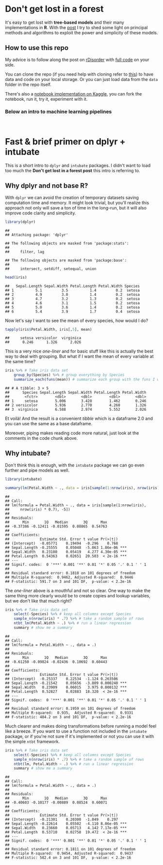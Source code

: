 # Don't get lost in a forest

It's easy to get lost with **tree-based models** and their many implementations in **R**. With the [post](http://wp.me/p7RraT-63) I try to shed some light on principal methods and algorithms to exploit the power and simplicity of these models.

## How to use this repo

My advice is to follow along the post on [rDisorder](http://wp.me/p7RraT-63) with [full code](https://github.com/alanmarazzi/trees-forest/blob/master/titanic.R) on your side.

You can clone the repo (if you need help with cloning refer to [this](https://help.github.com/articles/cloning-a-repository/)) to have data and code on your local storage. Or you can just load data from the `data` folder in the repo itself.

There's also a [notebook implementation on Kaggle](https://www.kaggle.com/alanre/titanic/don-t-get-lost-in-a-forest), you can fork the notebook, run it, try it, experiment with it.

### Below an intro to machine learning pipelines

&nbsp;

Fast & brief primer on dplyr + intubate
=======================================

This is a short intro to `dplyr` and `intubate` packages. I didn't want to load too much the **Don't get lost in a forest post** this intro is referring to.

Why dplyr and not base R?
-------------------------

With `dplyr` we can avoid the creation of temporary datasets saving computation time and memory. It might look trivial, but you'll realize this approach not only will save a ton of time in the long-run, but it will also improve code clarity and simplicity.

``` r
library(dplyr)
```

    ## 
    ## Attaching package: 'dplyr'

    ## The following objects are masked from 'package:stats':
    ## 
    ##     filter, lag

    ## The following objects are masked from 'package:base':
    ## 
    ##     intersect, setdiff, setequal, union

``` r
head(iris)
```

    ##   Sepal.Length Sepal.Width Petal.Length Petal.Width Species
    ## 1          5.1         3.5          1.4         0.2  setosa
    ## 2          4.9         3.0          1.4         0.2  setosa
    ## 3          4.7         3.2          1.3         0.2  setosa
    ## 4          4.6         3.1          1.5         0.2  setosa
    ## 5          5.0         3.6          1.4         0.2  setosa
    ## 6          5.4         3.9          1.7         0.4  setosa

Now let's say I want to see the mean of every species, how would I do?

``` r
tapply(iris$Petal.Width, iris[,5], mean)
```

    ##     setosa versicolor  virginica 
    ##      0.246      1.326      2.026

This is a very nice *one-liner* and for basic stuff like this is actually the best way to deal with grouping. But what if I want the mean of every variable at the same time?

``` r
iris %>% # Take iris data set
    group_by(Species) %>% # group everything by Species
    summarize_each(funs(mean)) # summarize each group with the funs I want
```

    ## # A tibble: 3 × 5
    ##      Species Sepal.Length Sepal.Width Petal.Length Petal.Width
    ##       <fctr>        <dbl>       <dbl>        <dbl>       <dbl>
    ## 1     setosa        5.006       3.428        1.462       0.246
    ## 2 versicolor        5.936       2.770        4.260       1.326
    ## 3  virginica        6.588       2.974        5.552       2.026

Et voilà! And the result is a convenient *tibble* which is a dataframe 2.0 and you can use the same as a base dataframe.

Moreover, piping makes reading code more natural, just look at the comments in the code chunk above.

Why intubate?
-------------

Don't think this is enough, with the `intubate` package we can go even further and pipe models as well.

``` r
library(intubate)

summary(lm(Petal.Width ~ ., data = iris[sample(1:nrow(iris), nrow(iris) * .7), - 5]))
```

    ## 
    ## Call:
    ## lm(formula = Petal.Width ~ ., data = iris[sample(1:nrow(iris), 
    ##     nrow(iris) * 0.7), -5])
    ## 
    ## Residuals:
    ##      Min       1Q   Median       3Q      Max 
    ## -0.37386 -0.12411 -0.01595  0.08865  0.54763 
    ## 
    ## Coefficients:
    ##              Estimate Std. Error t value Pr(>|t|)    
    ## (Intercept)  -0.05771    0.19494  -0.296    0.768    
    ## Sepal.Length -0.25555    0.05048  -5.063 1.86e-06 ***
    ## Sepal.Width   0.23180    0.05419   4.277 4.30e-05 ***
    ## Petal.Length  0.54363    0.02651  20.503  < 2e-16 ***
    ## ---
    ## Signif. codes:  0 '***' 0.001 '**' 0.01 '*' 0.05 '.' 0.1 ' ' 1
    ## 
    ## Residual standard error: 0.1818 on 101 degrees of freedom
    ## Multiple R-squared:  0.9462, Adjusted R-squared:  0.9446 
    ## F-statistic: 591.7 on 3 and 101 DF,  p-value: < 2.2e-16

The *one-liner* above is a mouthful and not so clear. One way to make the same thing more clearly would be to create copies and lookup variables, but we don't like that much right?

``` r
iris %>% # Take iris data set
    select(-Species) %>% # keep all columns except Species
    sample_n(nrow(iris) * .7) %>% # take a random sample of rows
    ntbt_lm(Petal.Width ~ .) %>% # run a linear regression
    summary # show me a summary
```

    ## 
    ## Call:
    ## lm(formula = Petal.Width ~ ., data = .)
    ## 
    ## Residuals:
    ##      Min       1Q   Median       3Q      Max 
    ## -0.61250 -0.09824 -0.02436  0.10692  0.60443 
    ## 
    ## Coefficients:
    ##              Estimate Std. Error t value Pr(>|t|)    
    ## (Intercept)  -0.25337    0.22534  -1.124 0.263506    
    ## Sepal.Length -0.21542    0.05656  -3.809 0.000240 ***
    ## Sepal.Width   0.23909    0.06015   3.975 0.000132 ***
    ## Petal.Length  0.52827    0.02883  18.320  < 2e-16 ***
    ## ---
    ## Signif. codes:  0 '***' 0.001 '**' 0.01 '*' 0.05 '.' 0.1 ' ' 1
    ## 
    ## Residual standard error: 0.1959 on 101 degrees of freedom
    ## Multiple R-squared:  0.935,  Adjusted R-squared:  0.9331 
    ## F-statistic: 484.2 on 3 and 101 DF,  p-value: < 2.2e-16

Much clearer and makes doing transformations before running a model feel like a breeze. If you want to use a function not included in the `intubate` package, or if you're not sure if it's implemented or not you can use it with the simple `ntbt` framework.

``` r
iris %>% # Take iris data set
    select(-Species) %>% # keep all columns except Species
    sample_n(nrow(iris) * .7) %>% # take a random sample of rows
    ntbt(lm, Petal.Width ~ .) %>% # run a linear regression
    summary # show me a summary
```

    ## 
    ## Call:
    ## lm(formula = Petal.Width ~ ., data = .)
    ## 
    ## Residuals:
    ##      Min       1Q   Median       3Q      Max 
    ## -0.40603 -0.10177 -0.00889  0.08524  0.60071 
    ## 
    ## Coefficients:
    ##              Estimate Std. Error t value Pr(>|t|)    
    ## (Intercept)  -0.21301    0.20300  -1.049    0.297    
    ## Sepal.Length -0.22614    0.05502  -4.110 8.06e-05 ***
    ## Sepal.Width   0.23660    0.05713   4.142 7.17e-05 ***
    ## Petal.Length  0.53710    0.02758  19.472  < 2e-16 ***
    ## ---
    ## Signif. codes:  0 '***' 0.001 '**' 0.01 '*' 0.05 '.' 0.1 ' ' 1
    ## 
    ## Residual standard error: 0.1811 on 101 degrees of freedom
    ## Multiple R-squared:  0.9454, Adjusted R-squared:  0.9437 
    ## F-statistic: 582.4 on 3 and 101 DF,  p-value: < 2.2e-16
